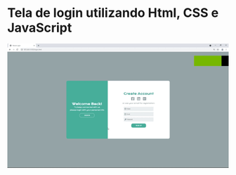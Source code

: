# Tela de login utilizando Html, CSS e JavaScript

![gif da tela de login](https://github.com/RamiroCyber/Tela-login-html-css-JS/blob/main/Desktop%202021.07.06%20-%2012.50.07.02.gif)
